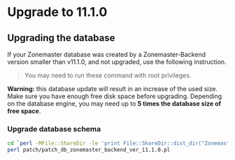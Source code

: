 # Upgrade to 11.1.0

## Upgrading the database

If your Zonemaster database was created by a Zonemaster-Backend version smaller
than v11.1.0, and not upgraded, use the following instruction.

> You may need to run these command with root privileges.

**Warning:** this database update will result in an increase of the used size.
Make sure you have enough free disk space before upgrading. Depending on the
database engine, you may need up to **5 times the database size of free space**.

### Upgrade database schema

```sh
cd `perl -MFile::ShareDir -le 'print File::ShareDir::dist_dir("Zonemaster-Backend")'`
perl patch/patch_db_zonemaster_backend_ver_11.1.0.pl
```

